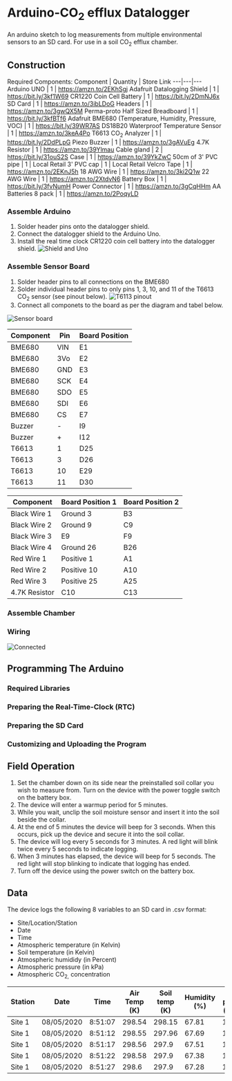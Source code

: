 # Arduino-CO<sub>2</sub> efflux Datalogger
An arduino sketch to log measurements from multiple environmental sensors to an SD card. For use in a soil CO<sub>2</sub> efflux chamber. 

## Construction 
Required Components:
Component | Quantity | Store Link
---|---|---
 Arduino UNO | 1 | https://amzn.to/2EKhSgj
 Adafruit Datalogging Shield | 1 | https://bit.ly/3kf1W69
 CR1220 Coin Cell Battery | 1 | https://bit.ly/2DmNJ6x
 SD Card | 1 | https://amzn.to/3ibLDoG
 Headers | 1 | https://amzn.to/3gwQX5M
 Perma-proto Half Sized Breadboard | 1 | https://bit.ly/3kfBTf6
 Adafruit BME680 (Temperature, Humidity, Pressure, VOC) | 1 | https://bit.ly/39WR7AS
 DS18B20 Waterproof Temperature Sensor | 1 | https://amzn.to/3keA4Po
 T6613 CO<sub>2</sub> Analyzer | 1 | https://bit.ly/2DdPLpG
 Piezo Buzzer | 1 | https://amzn.to/3gAVuEg
 4.7K Resistor | 1 | https://amzn.to/39Ylmau
 Cable gland | 2 | https://bit.ly/31ouS2S
 Case | 1 | https://amzn.to/39YkZwC
 50cm of 3' PVC pipe | 1 | Local Retail
 3' PVC cap | 1 | Local Retail
 Velcro Tape | 1 | https://amzn.to/2EKnJ5h
 18 AWG Wire | 1 | https://amzn.to/3ki2Q1w
 22 AWG Wire | 1 | https://amzn.to/2XtdvN6
 Battery Box | 1 | https://bit.ly/3fvNumH
 Power Connector | 1 | https://amzn.to/3gCqHHm
 AA Batteries 8 pack | 1 | https://amzn.to/2PoqyLD
 
 ### Assemble Arduino

 1. Solder header pins onto the datalogger shield.
 2. Connect the datalogger shield to the Arduino Uno. 
 3. Install the real time clock CR1220 coin cell battery into the datalogger shield.
 ![Shield and Uno](https://raw.githubusercontent.com/birda14/Arduino-CO2-Datalogger/master/Images/Logger%20and%20Shield%20.png) 

 ### Assemble Sensor Board
 
 1. Solder header pins to all connections on the BME680
 2. Solder individual header pins to only pins 1, 3, 10, and 11 of the T6613 CO<sub>2</sub> sensor (see pinout below).
 ![T6113 pinout](https://github.com/birda14/Arduino-CO2-Datalogger/blob/master/Images/T6613%20pinout.png)
 3. Connect all componets to the board as per the diagram and tabel below. 

 ![Sensor board](https://github.com/birda14/Arduino-CO2-Datalogger/blob/master/Images/breadboard.png) 
 

 Component | Pin | Board Position
 ---|---|---
 BME680 | VIN | E1
 BME680 | 3Vo | E2
 BME680 | GND | E3
 BME680 | SCK | E4
 BME680 | SDO | E5
 BME680 | SDI | E6
 BME680 | CS | E7
 Buzzer | - | I9
 Buzzer | + | I12
 T6613 | 1 | D25
 T6613 | 3 | D26
 T6613 | 10 | E29
 T6613 | 11|  D30

 
 Component | Board Position 1 | Board Position 2
 ---|---|---
 Black Wire 1 | Ground 3 | B3 
 Black Wire 2 | Ground 9 | C9
 Black Wire 3 | E9 | F9
 Black Wire 4 | Ground 26 | B26
 Red Wire 1 | Positive 1 | A1
 Red Wire 2 | Positive 10 | A10
 Red Wire 3 | Positive 25 | A25
 4.7K Resistor | C10 | C13

 ### Assemble Chamber

 ### Wiring 
 ![Connected](https://github.com/birda14/Arduino-CO2-Datalogger/blob/master/Images/connected.png)
## Programming The Arduino 

### Required Libraries  

### Preparing the Real-Time-Clock (RTC)

### Preparing the SD Card 

### Customizing and Uploading the Program



## Field Operation
1. Set the chamber down on its side near the preinstalled soil collar you wish to measure from. Turn on the device with the power toggle switch on the battery box.  
2. The device will enter a warmup period for 5 minutes.
3. While you wait, unclip the soil moisture sensor and insert it into the soil beside the collar. 
4. At the end of 5 minutes the device will beep for 3 seconds. When this occurs, pick up the device and secure it into the soil collar. 
5. The device will log every 5 seconds for 3 minutes. A red light will blink twice every 5 seconds to indicate logging. 
6. When 3 minutes has elapsed, the device will beep for 5 seconds. The red light will stop blinking to indicate that logging has ended. 
7. Turn off the device using the power switch on the battery box.  

## Data 
The device logs the following 8 variables to an SD card in .csv format: 
- Site/Location/Station
- Date
- Time
- Atmospheric temperature (in Kelvin)
- Soil temperature (in Kelvin)
- Atmospheric humididy (in Percent)
- Atmospheric pressure (in kPa)
- Atmospheric CO<sub>2,</sub> concentration

Station | Date | Time | Air Temp (K) | Soil temp (K) | Humidity (%) | Air press (kPa) | CO2 (ppm) |
---|---|---|---|---|---|---|---|
Site 1 | 08/05/2020 | 8:51:07 | 298.54 | 298.15 | 67.81 | 100.3 | 380
Site 1 | 08/05/2020	| 8:51:12 |	298.55 | 297.96 | 67.69 | 100.3 | 380
Site 1 | 08/05/2020	| 8:51:17 |	298.56 | 297.9 | 67.51 | 100.3 | 381
Site 1 | 08/05/2020	| 8:51:22 |	298.58 | 297.9 | 67.38 | 100.3 | 381
Site 1 | 08/05/2020	| 8:51:27 |	298.6  | 297.9 | 67.28 | 100.3 | 380




 